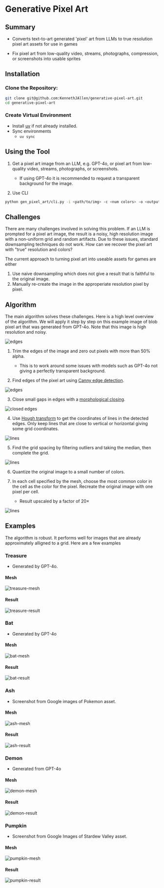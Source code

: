 # Generative Pixel Art 
## Summary
- Converts text-to-art generated 'pixel' art from LLMs to true resolution pixel art assets for use in games

- Fix pixel art from low-quality video, streams, photographs, compression, or screenshots into usable sprites

## Installation

### Clone the Repository:
```bash
git clone git@github.com:KennethJAllen/generative-pixel-art.git
cd generative-pixel-art
```
### Create Virtual Environment

- Install [uv](https://docs.astral.sh/uv/getting-started/installation/) if not already installed.
- Sync environments
    - `uv sync`

## Using the Tool

1) Get a pixel art image from an LLM, e.g. GPT-4o, or pixel art from low-quality video, streams, photographs, or screenshots.
    - If using GPT-4o it is recommended to request a transparent background for the image.

2) Use CLI

```bash
python gen_pixel_art/cli.py -i <path/to/img> -c <num colors> -o <output/directory>
```
## Challenges
There are many challenges involved in solving this problem. If an LLM is prompted for a pixel art image, the result is a noisy, high resolution image with a non-uniform grid and random artifacts. Due to these issues, standard downsampling techniques do not work. How can we recover the pixel art with "true" resolution and colors?

The current approach to turning pixel art into useable assets for games are either
1) Use naive downsampling which does not give a result that is faithful to the original image.
2) Manually re-create the image in the approperiate resolution pixel by pixel.

## Algorithm
The main algorithm solves these challenges. Here is a high level overview of the algorithm. We will apply it step by step on this example image of blob pixel art that was generated from GPT-4o. Note that this image is high resolution and noisy.

![edges](./data/creatures/blob.png)

1) Trim the edges of the image and zero out pixels with more than 50% alpha.
    - This is to work around some issues with models such as GPT-4o not giving a perfectly transparent background.

2) Find edges of the pixel art using [Canny edge detection](https://docs.opencv.org/3.4/da/d22/tutorial_py_canny.html).

![edges](./assets/blob/edges.png)

3) Close small gaps in edges with a [morphological closing](https://docs.opencv.org/4.x/d9/d61/tutorial_py_morphological_ops.html).

![closed edges](./assets/blob/closed_edges.png)

4) Use [Hough transform](https://docs.opencv.org/3.4/d3/de6/tutorial_js_houghlines.html) to get the coordinates of lines in the detected edges. Only keep lines that are close to vertical or horizontal giving some grid coordinates.

![lines](./assets/blob/lines.png)

5) Find the grid spacing by filtering outliers and taking the median, then complete the grid.

![lines](./assets/blob/mesh.png)

6) Quantize the original image to a small number of colors.

7) In each cell specified by the mesh, choose the most common color in the cell as the color for the pixel. Recreate the original image with one pixel per cell.

    - Result upscaled by a factor of $20 \times$

![lines](./assets/blob/upscaled.png)

## Examples

The algorithm is robust. It performs well for images that are already approximately alligned to a grid. Here are a few examples

### Treasure
- Generated by GPT-4o.
#### Mesh
![treasure-mesh](./assets/treasure/mesh.png)
#### Result
![treasure-result](./assets/treasure/upscaled.png)

### Bat
- Generated by GPT-4o
#### Mesh
![bat-mesh](./assets/bat/mesh.png)
#### Result
![bat-result](./assets/bat/upscaled.png)

### Ash
- Screenshot from Google images of Pokemon asset.
#### Mesh
![ash-mesh](./assets/ash/mesh.png)
#### Result
![ash-result](./assets/ash/upscaled.png)

### Demon
- Generated from GPT-4o
#### Mesh
![demon-mesh](./assets/demon/mesh.png)
#### Result
![demon-result](./assets/demon/upscaled.png)

### Pumpkin
- Screenshot from Google Images of Stardew Valley asset.
#### Mesh
![pumpkin-mesh](./assets/pumpkin/mesh.png)
#### Result
![pumpkin-result](./assets/pumpkin/upscaled.png)
